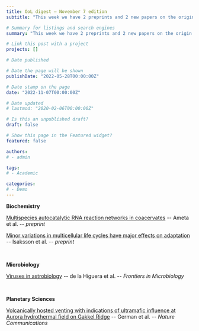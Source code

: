 ```yaml
---
title: OoL digest — November 7 edition
subtitle: "This week we have 2 preprints and 2 new papers on the origin of life. Enjoy!"

# Summary for listings and search engines
summary: "This week we have 2 preprints and 2 new papers on the origin of life. Enjoy!"

# Link this post with a project
projects: []

# Date published

# Date the page will be shown
publishDate: "2022-05-28T00:00:00Z"

# Date stamp on the page
date: "2022-11-07T00:00:00Z"

# Date updated
# lastmod: "2020-02-06T00:00:00Z"

# Is this an unpublished draft?
draft: false

# Show this page in the Featured widget?
featured: false

authors:
# - admin

tags:
# - Academic

categories:
# - Demo
---
```


**Biochemistry**

[Multispecies autocatalytic RNA reaction networks in coacervates](https://doi.org/10.1101/2022.11.01.514660) -- Ameta et al. -- *preprint*

[Minor variations in multicellular life cycles have major effects on adaptation](https://doi.org/10.1101/2022.11.02.514833) -- Isaksson et al. -- *preprint*

<br>

**Microbiology**

[Viruses in astrobiology](https://www.frontiersin.org/articles/10.3389/fmicb.2022.1032918) -- de la Higuera et al. -- *Frontiers in Microbiology*

<br>

**Planetary Sciences**

[Volcanically hosted venting with indications of ultramafic influence at Aurora hydrothermal field on Gakkel Ridge](https://doi.org/10.1038/s41467-022-34014-0) -- German et al. -- *Nature Communications*


